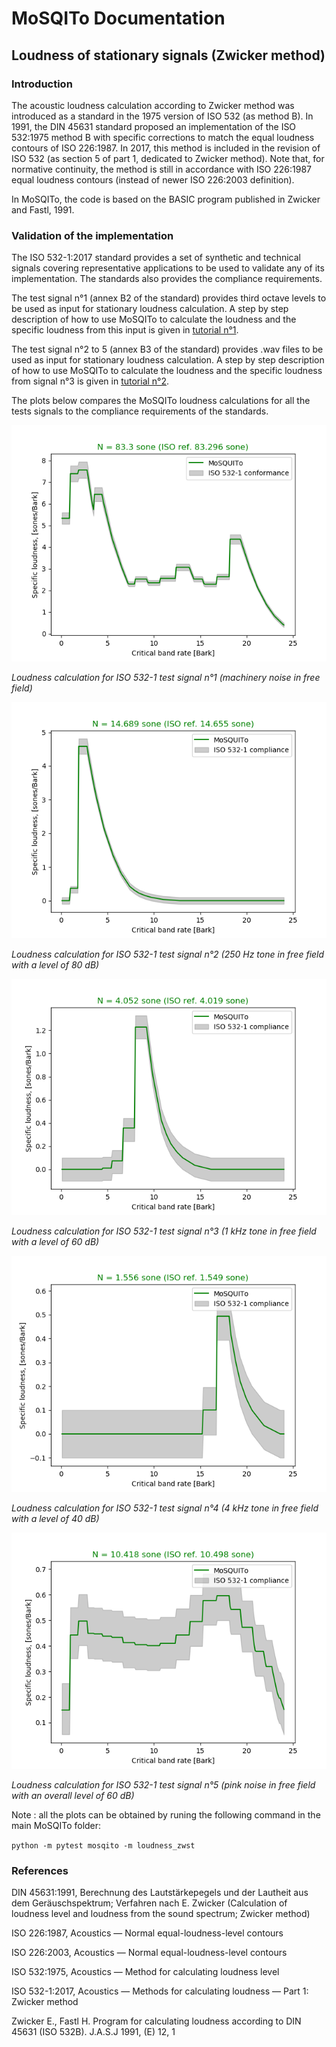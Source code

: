 # MoSQITo Documentation
## Loudness of stationary signals (Zwicker method)

### Introduction

The acoustic loudness calculation according to Zwicker method was introduced as a standard in the 1975 version of ISO 532 (as method B). In 1991, the DIN 45631 standard proposed an implementation of the ISO 532:1975 method B with specific corrections to match the equal loudness contours of ISO 226:1987. In 2017, this method is included in the revision of ISO 532 (as section 5 of part 1, dedicated to Zwicker method). Note that, for normative continuity, the method is still in accordance with ISO 226:1987 equal loudness contours (instead of newer ISO 226:2003 definition).

In MoSQITo, the code is based on the BASIC program published in Zwicker and Fastl, 1991.

### Validation of the implementation
The ISO 532-1:2017 standard provides a set of synthetic and technical signals covering representative applications to be used to validate any of its implementation. The standards also provides the compliance requirements.

The test signal n°1 (annex B2 of the standard) provides third octave levels to be used as input for stationary loudness calculation. A step by step description of how to use MoSQITo to calculate the loudness and the specific loudness from this input is given in [tutorial n°1](../tutorials/tuto1_Loudness-zwicker-from-3oct.ipynb).

The test signal n°2 to 5 (annex B3 of the standard) provides .wav files to be used as input for stationary loudness calculation. A step by step description of how to use MoSQITo to calculate the loudness and the specific loudness from signal n°3 is given in [tutorial n°2](../tutorials/tuto2_Loudness-zwicker-from-wav.ipynb).

The plots below compares the MoSQITo loudness calculations for all the tests signals to the compliance requirements of the standards. 

![](../mosqito/tests/output/test_loudness_zwicker_wav_Test_signal_1.png)

*Loudness calculation for ISO 532-1 test signal n°1 (machinery noise in free field)*

![](../mosqito/tests/output/test_loudness_zwicker_wav_Test_signal_2_(250_Hz_80_dB).png)

*Loudness calculation for ISO 532-1 test signal n°2 (250 Hz tone in free field with a level of 80 dB)*

![](../mosqito/tests/output/test_loudness_zwicker_wav_Test_signal_3_(1_kHz_60_dB).png)

*Loudness calculation for ISO 532-1 test signal n°3 (1 kHz tone in free field with a level of 60 dB)*

![](../mosqito/tests/output/test_loudness_zwicker_wav_Test_signal_4_(4_kHz_40_dB).png)

*Loudness calculation for ISO 532-1 test signal n°4 (4 kHz tone in free field with a level of 40 dB)*

![](../mosqito/tests/output/test_loudness_zwicker_wav_Test_signal_5_(pinknoise_60_dB).png)

*Loudness calculation for ISO 532-1 test signal n°5 (pink noise in free field with an overall level of 60 dB)*

Note : all the plots can be obtained by runing the following command in the main MoSQITo folder: 

```python -m pytest mosqito -m loudness_zwst``` 

### References

DIN 45631:1991, Berechnung des Lautstärkepegels und der Lautheit aus dem Geräuschspektrum; Verfahren nach E. Zwicker (Calculation of loudness level and loudness from the sound spectrum; Zwicker method)

ISO 226:1987, Acoustics — Normal equal-loudness-level contours

ISO 226:2003, Acoustics — Normal equal-loudness-level contours

ISO 532:1975, Acoustics — Method for calculating loudness level

ISO 532-1:2017, Acoustics — Methods for calculating
loudness — Part 1: Zwicker method

Zwicker E., Fastl H. Program for calculating loudness according to DIN 45631 (ISO 532B). J.A.S.J 1991, (E) 12, 1
